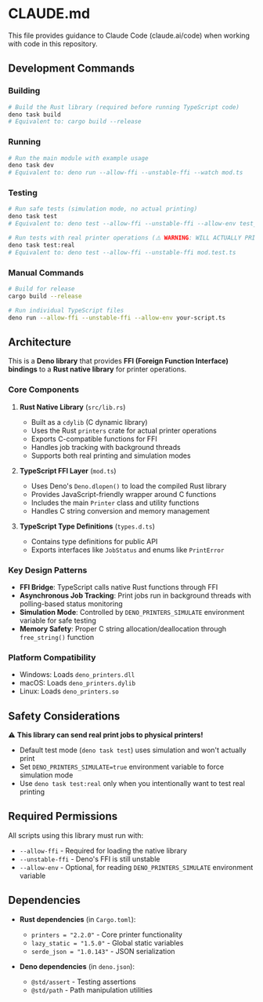 # CLAUDE.md

This file provides guidance to Claude Code (claude.ai/code) when working with
code in this repository.

## Development Commands

### Building

```bash
# Build the Rust library (required before running TypeScript code)
deno task build
# Equivalent to: cargo build --release
```

### Running

```bash
# Run the main module with example usage
deno task dev
# Equivalent to: deno run --allow-ffi --unstable-ffi --watch mod.ts
```

### Testing

```bash
# Run safe tests (simulation mode, no actual printing)
deno task test
# Equivalent to: deno test --allow-ffi --unstable-ffi --allow-env test_safe.ts

# Run tests with real printer operations (⚠️ WARNING: WILL ACTUALLY PRINT!)
deno task test:real
# Equivalent to: deno test --allow-ffi --unstable-ffi mod.test.ts
```

### Manual Commands

```bash
# Build for release
cargo build --release

# Run individual TypeScript files
deno run --allow-ffi --unstable-ffi --allow-env your-script.ts
```

## Architecture

This is a **Deno library** that provides **FFI (Foreign Function Interface)
bindings** to a **Rust native library** for printer operations.

### Core Components

1. **Rust Native Library** (`src/lib.rs`)
   - Built as a `cdylib` (C dynamic library)
   - Uses the Rust `printers` crate for actual printer operations
   - Exports C-compatible functions for FFI
   - Handles job tracking with background threads
   - Supports both real printing and simulation modes

2. **TypeScript FFI Layer** (`mod.ts`)
   - Uses Deno's `Deno.dlopen()` to load the compiled Rust library
   - Provides JavaScript-friendly wrapper around C functions
   - Includes the main `Printer` class and utility functions
   - Handles C string conversion and memory management

3. **TypeScript Type Definitions** (`types.d.ts`)
   - Contains type definitions for public API
   - Exports interfaces like `JobStatus` and enums like `PrintError`

### Key Design Patterns

- **FFI Bridge**: TypeScript calls native Rust functions through FFI
- **Asynchronous Job Tracking**: Print jobs run in background threads with
  polling-based status monitoring
- **Simulation Mode**: Controlled by `DENO_PRINTERS_SIMULATE` environment
  variable for safe testing
- **Memory Safety**: Proper C string allocation/deallocation through
  `free_string()` function

### Platform Compatibility

- Windows: Loads `deno_printers.dll`
- macOS: Loads `deno_printers.dylib`
- Linux: Loads `deno_printers.so`

## Safety Considerations

⚠️ **This library can send real print jobs to physical printers!**

- Default test mode (`deno task test`) uses simulation and won't actually print
- Set `DENO_PRINTERS_SIMULATE=true` environment variable to force simulation
  mode
- Use `deno task test:real` only when you intentionally want to test real
  printing

## Required Permissions

All scripts using this library must run with:

- `--allow-ffi` - Required for loading the native library
- `--unstable-ffi` - Deno's FFI is still unstable
- `--allow-env` - Optional, for reading `DENO_PRINTERS_SIMULATE` environment
  variable

## Dependencies

- **Rust dependencies** (in `Cargo.toml`):
  - `printers = "2.2.0"` - Core printer functionality
  - `lazy_static = "1.5.0"` - Global static variables
  - `serde_json = "1.0.143"` - JSON serialization

- **Deno dependencies** (in `deno.json`):
  - `@std/assert` - Testing assertions
  - `@std/path` - Path manipulation utilities
